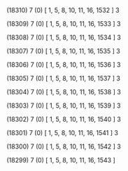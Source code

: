 (18310) 7 (0) [ 1, 5, 8, 10, 11, 16, 1532 ] 3 


(18309) 7 (0) [ 1, 5, 8, 10, 11, 16, 1533 ] 3 


(18308) 7 (0) [ 1, 5, 8, 10, 11, 16, 1534 ] 3 


(18307) 7 (0) [ 1, 5, 8, 10, 11, 16, 1535 ] 3 


(18306) 7 (0) [ 1, 5, 8, 10, 11, 16, 1536 ] 3 


(18305) 7 (0) [ 1, 5, 8, 10, 11, 16, 1537 ] 3 


(18304) 7 (0) [ 1, 5, 8, 10, 11, 16, 1538 ] 3 


(18303) 7 (0) [ 1, 5, 8, 10, 11, 16, 1539 ] 3 


(18302) 7 (0) [ 1, 5, 8, 10, 11, 16, 1540 ] 3 


(18301) 7 (0) [ 1, 5, 8, 10, 11, 16, 1541 ] 3 


(18300) 7 (0) [ 1, 5, 8, 10, 11, 16, 1542 ] 3 


(18299) 7 (0) [ 1, 5, 8, 10, 11, 16, 1543 ]  

